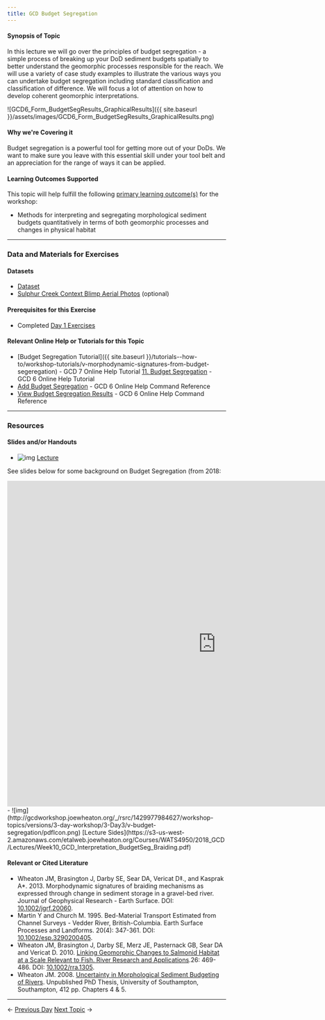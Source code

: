 ```yaml
---
title: GCD Budget Segregation
---
```


#### Synopsis of Topic

In this lecture we will go over the principles of budget segregation - a simple process of breaking up your DoD sediment budgets spatially to better understand the geomorphic processes responsible for the reach. We will use a variety of case study examples to illustrate the various ways you can undertake budget segregation including standard classification and classification of difference. We will focus a lot of attention on how to develop coherent geomorphic interpretations.

![GCD6_Form_BudgetSegResults_GraphicalResults]({{ site.baseurl }}/assets/images/GCD6_Form_BudgetSegResults_GraphicalResults.png)

#### Why we're Covering it

Budget segregation is a powerful tool for getting more out of your DoDs. We want to make sure you leave with this essential skill under your tool belt and an appreciation for the range of ways it can be applied.

#### Learning Outcomes Supported

This topic will help fulfill the following [primary learning outcome(s)](http://gcdworkshop.joewheaton.org/syllabus/primary-learning-outcomes) for the workshop:

- Methods for interpreting and segregating morphological sediment budgets quantitatively in terms of both geomorphic processes and changes in physical habitat

------

### Data and Materials for Exercises

#### Datasets

- [Dataset](http://etal.usu.edu/GCD/Workshop/2014_ANZGG/Excercises/Q_BudgetSeg.zip)
- [Sulphur Creek Context Blimp Aerial Photos](http://etal.usu.edu/GCD/Workshop/2012May/APs.zip) (optional)

#### Prerequisites for this Exercise

- Completed [Day 1 Exercises](http://gcdworkshop.joewheaton.org/workshop-topics/versions/2-day-workshop/anzgg-workshop-topics/1-surveying-principles-change-detection)

#### Relevant Online Help or Tutorials for this Topic

- [Budget Segregation Tutorial]({{ site.baseurl }}/tutorials--how-to/workshop-tutorials/v-morphodynamic-signatures-from-budget-segeregation) - GCD 7 Online Help Tutorial
[11. Budget Segregation](http://gcd6help.joewheaton.org/tutorials--how-to/11-budget-segregation) - GCD 6 Online Help Tutorial
- [Add Budget Segregation](http://gcd6help.joewheaton.org/gcd-command-reference/gcd-project-explorer/l-individual-change-detection-context-menu/v-add-budget-segregation)  - GCD 6 Online Help Command Reference
- [View Budget Segregation Results](http://gcd6help.joewheaton.org/gcd-command-reference/gcd-project-explorer/n-individual-budget-segregation-context-menu/i-view-budget-segregation-results) - GCD 6 Online Help Command Reference

------

### Resources

#### Slides and/or Handouts

- ![img](http://gcdworkshop.joewheaton.org/_/rsrc/1429977984627/workshop-topics/versions/3-day-workshop/3-Day3/v-budget-segregation/pdfIcon.png)  [Lecture](http://etal.usu.edu/GCD/Workshop/2014_ANZGG/Q_BudgetSegregation.pdf)

See slides below for some background on Budget Segregation (from 2018:

<iframe src="https://docs.google.com/presentation/d/e/2PACX-1vQ730SFqqmUorMxH1JU5qjquiuZh3zJ8yYCn6AjDhayBASIcQuOmyS7N5ByqoEJIf_lEOwMjYtQhj39/embed?start=false&loop=false&delayms=3000" frameborder="0" width="960" height="749" allowfullscreen="true" mozallowfullscreen="true" webkitallowfullscreen="true"></iframe>
- ![img](http://gcdworkshop.joewheaton.org/_/rsrc/1429977984627/workshop-topics/versions/3-day-workshop/3-Day3/v-budget-segregation/pdfIcon.png)  [Lecture Sides](https://s3-us-west-2.amazonaws.com/etalweb.joewheaton.org/Courses/WATS4950/2018_GCD/Lectures/Week10_GCD_Interpretation_BudgetSeg_Braiding.pdf)

#### Relevant or Cited Literature

- Wheaton JM, Brasington J, Darby SE, Sear DA, Vericat D‡., and Kasprak A*. 2013. Morphodynamic signatures of braiding mechanisms as expressed through change in sediment storage in a gravel-bed river. Journal of Geophysical Research - Earth Surface. DOI: [10.1002/jgrf.20060](http://dx.doi.org/10.1002/jgrf.20060).
- Martin Y and Church M. 1995. Bed-Material Transport Estimated from Channel Surveys - Vedder River, British-Columbia. Earth Surface Processes and Landforms. 20(4): 347-361. DOI: [10.1002/esp.3290200405](http://dx.doi.org/10.1002/esp.3290200405).
- Wheaton JM, Brasington J, Darby SE, Merz JE, Pasternack GB, Sear DA and Vericat D. 2010. [Linking Geomorphic Changes to Salmonid Habitat at a Scale Relevant to Fish. River Research and Applications](http://www.joewheaton.org/Home/research/paper-downloads/Wheaton_EcohydraulicSI_RRA.pdf).26: 469-486. DOI: [10.1002/rra.1305](http://dx.doi.org/10.1002/rra.1305).
- Wheaton JM. 2008. [Uncertainty in Morphological Sediment Budgeting of Rivers](http://www.joewheaton.org/Home/research/projects-1/morphological-sediment-budgeting/phdthesis). Unpublished PhD Thesis, University of Southampton, Southampton, 412 pp. Chapters 4 & 5.

------

← [Previous Day](http://gcdworkshop.joewheaton.org/workshop-topics/versions/2-day-workshop/anzgg-workshop-topics/2-application-interpretations-of-change-detection-day-2/p-interpreting-outputs-of-gcd-tricks-tips)            [Next Topic](http://gcdworkshop.joewheaton.org/workshop-topics/versions/2-day-workshop/anzgg-workshop-topics/2-application-interpretations-of-change-detection-day-2/r-applications-of-change-detection) →

